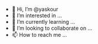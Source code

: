 - 👋 Hi, I’m @yaskour
- 👀 I’m interested in ...
- 🌱 I’m currently learning ...
- 💞️ I’m looking to collaborate on ...
- 📫 How to reach me ...

<!---
yaskour/yaskour is a ✨ special ✨ repository because its `README.md` (this file) appears on your GitHub profile.
You can click the Preview link to take a look at your changes.
--->
